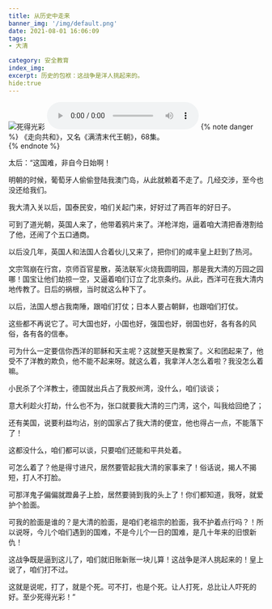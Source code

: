 ```yaml
---
title: 从历史中走来
banner_img: '/img/default.png'
date: 2021-08-01 16:06:09
tags:
- 大清

category: 安全教育
index_img:
excerpt: 历史的包袱：这战争是洋人挑起来的。
hide:true
---
```

![死得光彩](https://i.loli.net/2021/08/02/mazAvUBrxF5GRyW.jpg)
<audio controls="controls">
  <source src="/img/gonghe.mp3" type="audio/mp3">
</audio>
{% note danger %}
《走向共和》，又名《满清末代王朝》，68集。  
{% endnote %}


太后：“这国难，非自今日始啊！

  

明朝的时候，葡萄牙人偷偷登陆我澳门岛，从此就赖着不走了。几经交涉，至今也没还给我们。

  

我大清入关以后，国泰民安，咱们关起门来，好好过了两百年的好日子。

  

可到了道光朝，英国人来了，他带着鸦片来了。洋枪洋炮，逼着咱大清把香港割给了他，还闹了个五口通商。

  

以后没几年，英国人和法国人合着伙儿又来了，把你们的咸丰皇上赶到了热河。

  

文宗驾崩在行宫，京师百官星散，英法联军火烧我圆明园，那是我大清的万园之园哪！国宝让他们劫掠一空，又逼着咱们订立了北京条约。从此，西洋可在我大清内地传教了。日后的祸根，当时就这么种下了。

  

以后，法国人想占我南陲，跟咱们打仗；日本人要占朝鲜，也跟咱们打仗。

  

这些都不再说它了。可大国也好，小国也好，强国也好，弱国也好，各有各的风俗，各有各的信奉。

  

可为什么一定要信你西洋的耶稣和天主呢？这就整天是教案了。义和团起来了，他受不了洋教的欺负，他不能不起来呀。就这么着，我拿洋人怎么着啦？我没怎么着嘛。

  

小民杀了个洋教士，德国就出兵占了我胶州湾，没什么，咱们谈谈；

  

意大利趁火打劫，什么也不为，张口就要我大清的三门湾，这个，叫我给回绝了；

  

还有美国，说要利益均沾，别的国家占了我大清的便宜，他也得占一点，不能落下了！

  

这都没什么，咱们都可以谈，只要咱们还能和平共处着。

  

可怎么着了？他是得寸进尺，居然要管起我大清的家事来了！俗话说，揭人不揭短，打人不打脸。

  

可那洋鬼子偏偏就蹬鼻子上脸，居然要骑到我的头上了！你们都知道，我呀，就爱护个脸面。

  

可我的脸面是谁的？是大清的脸面，是咱们老祖宗的脸面，我不护着点行吗？！所以说呀，今儿个咱们遇到的国难，不是今儿个一日的国难，是几十年来的旧恨新仇！

  

这战争既是逼到这儿了，咱们就旧账新账一块儿算！这战争是洋人挑起来的！皇上说了，咱们打不过。

  

这就是说呢，打了，就是个死。可不打，也是个死。让人打死，总比让人吓死的好。至少死得光彩！”